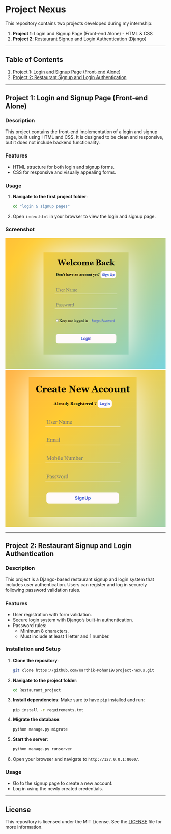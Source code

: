 # Project Nexus

This repository contains two projects developed during my internship:

1. **Project 1**: Login and Signup Page (Front-end Alone) - HTML & CSS
2. **Project 2**: Restaurant Signup and Login Authentication (Django)

---

## Table of Contents
1. [Project 1: Login and Signup Page (Front-end Alone)](#project-1-login-and-signup-page-front-end-alone)
2. [Project 2: Restaurant Signup and Login Authentication](#project-2-restaurant-signup-and-login-authentication)

---

## Project 1: Login and Signup Page (Front-end Alone)

### Description
This project contains the front-end implementation of a login and signup page, built using HTML and CSS. It is designed to be clean and responsive, but it does not include backend functionality.

### Features
- HTML structure for both login and signup forms.
- CSS for responsive and visually appealing forms.

### Usage
1. **Navigate to the first project folder**:
    ```bash
    cd "login & signup pages"
    ```
2. Open `index.html` in your browser to view the login and signup page.

### Screenshot
![Login Page Screenshot](screenshots/loginpage.PNG)
![signup Page Screenshot](screenshots/signuppage.PNG)

---

## Project 2: Restaurant Signup and Login Authentication

### Description
This project is a Django-based restaurant signup and login system that includes user authentication. Users can register and log in securely following password validation rules.

### Features
- User registration with form validation.
- Secure login system with Django’s built-in authentication.
- Password rules:
  - Minimum 8 characters.
  - Must include at least 1 letter and 1 number.

### Installation and Setup
1. **Clone the repository**:
    ```bash
    git clone https://github.com/Karthik-Mohan19/project-nexus.git
    ```
2. **Navigate to the project folder**:
    ```bash
    cd Restaurant_project
    ```
3. **Install dependencies**:
    Make sure to have `pip` installed and run:
    ```bash
    pip install -r requirements.txt
    ```
4. **Migrate the database**:
    ```bash
    python manage.py migrate
    ```
5. **Start the server**:
    ```bash
    python manage.py runserver
    ```
6. Open your browser and navigate to `http://127.0.0.1:8000/`.

### Usage
- Go to the signup page to create a new account.
- Log in using the newly created credentials.

---

## License
This repository is licensed under the MIT License. See the [LICENSE](LICENSE) file for more information.
